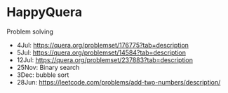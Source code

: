 # HappyQuera
Problem solving
* 4Jul: https://quera.org/problemset/176775?tab=description
* 5Jul: https://quera.org/problemset/14584?tab=description
* 12Jul: https://quera.org/problemset/237883?tab=description
* 25Nov: Binary search
* 3Dec: bubble sort
* 28Jun: https://leetcode.com/problems/add-two-numbers/description/